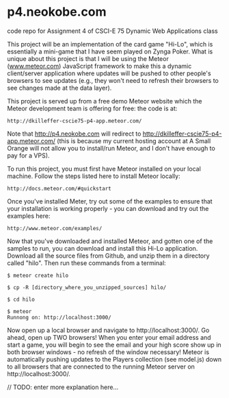 p4.neokobe.com
==============

code repo for Assignment 4 of CSCI-E 75 Dynamic Web Applications class

This project will be an implementation of the card game "Hi-Lo", which is essentially a mini-game that I have seem
played on Zynga Poker.  What is unique about this project is that I will be using the Meteor (www.meteor.com)
JavaScript framework to make this a dynamic client/server application where updates will be pushed to other people's
browsers to see updates (e.g., they won't need to refresh their browsers to see changes made at the data layer).

This project is served up from a free demo Meteor website which the Meteor development team is offering for
free: the code is at:

    http://dkilleffer-cscie75-p4-app.meteor.com/

Note that http://p4.neokobe.com will redirect to http://dkilleffer-cscie75-p4-app.meteor.com/ (this is because my
current hosting account at A Small Orange will not allow you to install/run Meteor, and I don't have enough to pay
for a VPS).

To run this project, you must first have Meteor installed on your local machine.
Follow the steps listed here to install Meteor locally:

    http://docs.meteor.com/#quickstart

Once you've installed Meter, try out some of the examples to ensure that your installation is working properly -
you can download and try out the examples here:

    http://www.meteor.com/examples/

Now that you've downloaded and installed Meteor, and gotten one of the samples to run, you can download and install
this Hi-Lo application.  Download all the source files from Github, and unzip them in a directory called "hilo".
Then run these commands from a terminal:

    $ meteor create hilo

    $ cp -R [directory_where_you_unzipped_sources] hilo/

    $ cd hilo

    $ meteor
    Runnong on: http://localhost:3000/

Now open up a local browser and navigate to http://localhost:3000/.  Go ahead, open up TWO browsers!  When you enter
your email address and start a game, you will begin to see the email and your high score show up in both browser
windows - no refresh of the window necessary!  Meteor is automatically pushing updates to the Players collection
(see model.js) down to all browsers that are connected to the running Meteor server on http://localhost:3000/.



// TODO: enter more explanation here...



